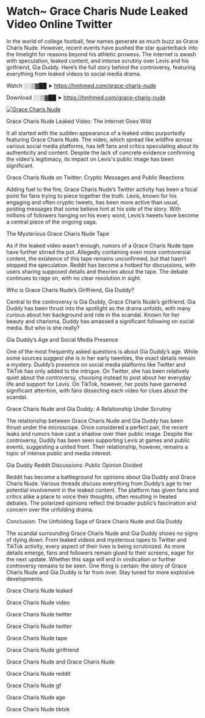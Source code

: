 # Watch~ Grace Charis Nude Leaked Video Online Twitter

In the world of college football, few names generate as much buzz as Grace Charis Nude. However, recent events have pushed the star quarterback into the limelight for reasons beyond his athletic prowess. The internet is awash with speculation, leaked content, and intense scrutiny over Levis and his girlfriend, Gia Duddy. Here’s the full story behind the controversy, featuring everything from leaked videos to social media drama.

Watch ░░▒▓██ ➤ https://hmhmed.com/grace-charis-nude

Download ░░▒▓██ ➤ https://hmhmed.com/grace-charis-nude

[![Grace Charis Nude](https://i.imgur.com/dJHk4Zq.gif)](https://hmhmed.com/grace-charis-nude)

Grace Charis Nude Leaked Video: The Internet Goes Wild

It all started with the sudden appearance of a leaked video purportedly featuring Grace Charis Nude. The video, which spread like wildfire across various social media platforms, has left fans and critics speculating about its authenticity and content. Despite the lack of concrete evidence confirming the video's legitimacy, its impact on Levis's public image has been significant.

Grace Charis Nude on Twitter: Cryptic Messages and Public Reactions

Adding fuel to the fire, Grace Charis Nude’s Twitter activity has been a focal point for fans trying to piece together the truth. Levis, known for his engaging and often cryptic tweets, has been more active than usual, posting messages that some believe hint at his side of the story. With millions of followers hanging on his every word, Levis’s tweets have become a central piece of the ongoing saga.

The Mysterious Grace Charis Nude Tape

As if the leaked video wasn’t enough, rumors of a Grace Charis Nude tape have further stirred the pot. Allegedly containing even more controversial content, the existence of this tape remains unconfirmed, but that hasn’t stopped the speculation. Reddit has become a hotbed for discussions, with users sharing supposed details and theories about the tape. The debate continues to rage on, with no clear resolution in sight.

Who is Grace Charis Nude’s Girlfriend, Gia Duddy?

Central to the controversy is Gia Duddy, Grace Charis Nude’s girlfriend. Gia Duddy has been thrust into the spotlight as the drama unfolds, with many curious about her background and role in the scandal. Known for her beauty and charisma, Duddy has amassed a significant following on social media. But who is she really?

Gia Duddy’s Age and Social Media Presence

One of the most frequently asked questions is about Gia Duddy’s age. While some sources suggest she is in her early twenties, the exact details remain a mystery. Duddy’s presence on social media platforms like Twitter and TikTok has only added to the intrigue. On Twitter, she has been relatively quiet about the controversy, choosing instead to post about her everyday life and support for Levis. On TikTok, however, her posts have garnered significant attention, with fans dissecting each video for clues about the scandal.

Grace Charis Nude and Gia Duddy: A Relationship Under Scrutiny

The relationship between Grace Charis Nude and Gia Duddy has been thrust under the microscope. Once considered a perfect pair, the recent leaks and rumors have cast a shadow over their public image. Despite the controversy, Duddy has been seen supporting Levis at games and public events, suggesting a united front. Their relationship, however, remains a topic of intense public and media interest.

Gia Duddy Reddit Discussions: Public Opinion Divided

Reddit has become a battleground for opinions about Gia Duddy and Grace Charis Nude. Various threads discuss everything from Duddy’s age to her potential involvement in the leaked content. The platform has given fans and critics alike a place to voice their thoughts, often resulting in heated debates. The polarized opinions reflect the broader public’s fascination and concern over the unfolding drama.

Conclusion: The Unfolding Saga of Grace Charis Nude and Gia Duddy

The scandal surrounding Grace Charis Nude and Gia Duddy shows no signs of dying down. From leaked videos and mysterious tapes to Twitter and TikTok activity, every aspect of their lives is being scrutinized. As more details emerge, fans and followers remain glued to their screens, eager for the next update. Whether this saga will end in vindication or further controversy remains to be seen. One thing is certain: the story of Grace Charis Nude and Gia Duddy is far from over. Stay tuned for more explosive developments.

Grace Charis Nude leaked

Grace Charis Nude video

Grace Charis Nude twitter

Grace Charis Nude twitter

Grace Charis Nude tape

Grace Charis Nude girlfriend

Grace Charis Nude and Grace Charis Nude

Grace Charis Nude reddit

Grace Charis Nude gf

Grace Charis Nude age

Grace Charis Nude tiktok